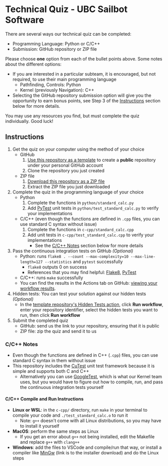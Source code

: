 # Technical Quiz - UBC Sailbot Software

There are several ways our technical quiz can be completed:

- Programming Language: Python or C/C++
- Submission: GitHub repository or ZIP file

Please choose **one** option from each of the bullet points above. Some notes about the different options:

- If you are interested in a particular subteam, it is encouraged, but not required, to use their main programming language
    - Pathfinding, Controls: Python
    - Kernel (previously Navigation): C++
- Selecting the GitHub repository submission option will give you the opportunity to earn bonus points,
see Step 3 of the [Instructions](#instructions) section below for more details.

You may use any resources you find, but must complete the quiz individually. Good luck!

## Instructions

1. Get the quiz on your computer using the method of your choice
    - GitHub
        1. [Use this repository as a template](https://github.com/UBCSailbot/software-quiz/generate) to create a **public** repository under your personal GitHub account
        2. Clone the repository you just created
    - ZIP file
        1. [Download this repository as a ZIP file](https://github.com/UBCSailbot/software-quiz/archive/refs/heads/master.zip)
        2. Extract the ZIP file you just downloaded
2. Complete the quiz in the programming language of your choice
    - Python
        1. Complete the functions in `python/standard_calc.py`
        2. Add [PyTest](https://docs.pytest.org/en/6.2.x/getting-started.html) unit tests in `python/test_standard_calc.py` to verify your implementations
    - C/C++ (even though the functions are defined in `.cpp` files, you can use standard C syntax without issue)
        1. Complete the functions in `c-cpp/standard_calc.cpp`
        2. Add unit tests in `c-cpp/test_standard_calc.cpp` to verify your implementations
            * See the [C/C++ Notes](#cc-notes) section below for more details
3. Pass the continuous integration tests on GitHub *(Optional)*
    - Python: runs `flake8 . --count --max-complexity=10 --max-line-length=127 --statistics` and `pytest` successfully
        - `flake8` outputs 0 on success
        - References that you may find helpful: [Flake8](https://flake8.pycqa.org/en/latest/), [PyTest](https://docs.pytest.org/en/6.2.x/getting-started.html)
    - C/C++: runs `make` successfully
    - You can find the results in the Actions tab on GitHub: [viewing your workflow results](https://docs.github.com/en/actions/quickstart#viewing-your-workflow-results).
4. Hidden tests: You can test your solution against our hidden tests *(Optional)*
    - In the [template repository's Hidden Tests action](https://github.com/UBCSailbot/software-quiz/actions/workflows/hidden-tests.yml),
      click **Run workflow**, enter your repository identifier, select the hidden tests you want to run, then click **Run workflow**
5. Submit the completed quiz
    - GitHub: send us the link to your repository, ensuring that it is public
    - ZIP file: zip the quiz and send it to us

### C/C++ Notes

- Even though the functions are defined in C++ (`.cpp`) files, you can use standard C syntax in them without issue
- This repository includes the [CuTest](https://github.com/ennorehling/cutest) unit test framework because
it is simple and supports both C and C++
    - Alternatively you can use [GoogleTest](https://github.com/google/googletest), which is what our Kernel team uses,
      but you would have to figure out how to compile, run, and pass the continuous integration tests yourself

#### C/C++ Compile and Run Instructions
- **Linux or WSL**: in the `c-cpp/` directory, run `make` in your terminal to compile your code and `./test_standard_calc.o` to run it
    - Note: `g++` doesn't come with all Linux distributions, so you may have to install it yourself
- **MacOS**: perform the same steps as Linux
    - If you get an error about `g++` not being installed, edit the Makefile and replace `g++` with `clang++`
- **Windows**: add the files to VSCode and compile/run that way, or install a compiler like
[MinGw](https://sourceforge.net/projects/mingw-w64/files/Toolchains%20targetting%20Win32/Personal%20Builds/mingw-builds/installer/mingw-w64-install.exe)
(link is to the installer download) and do the Linux steps
